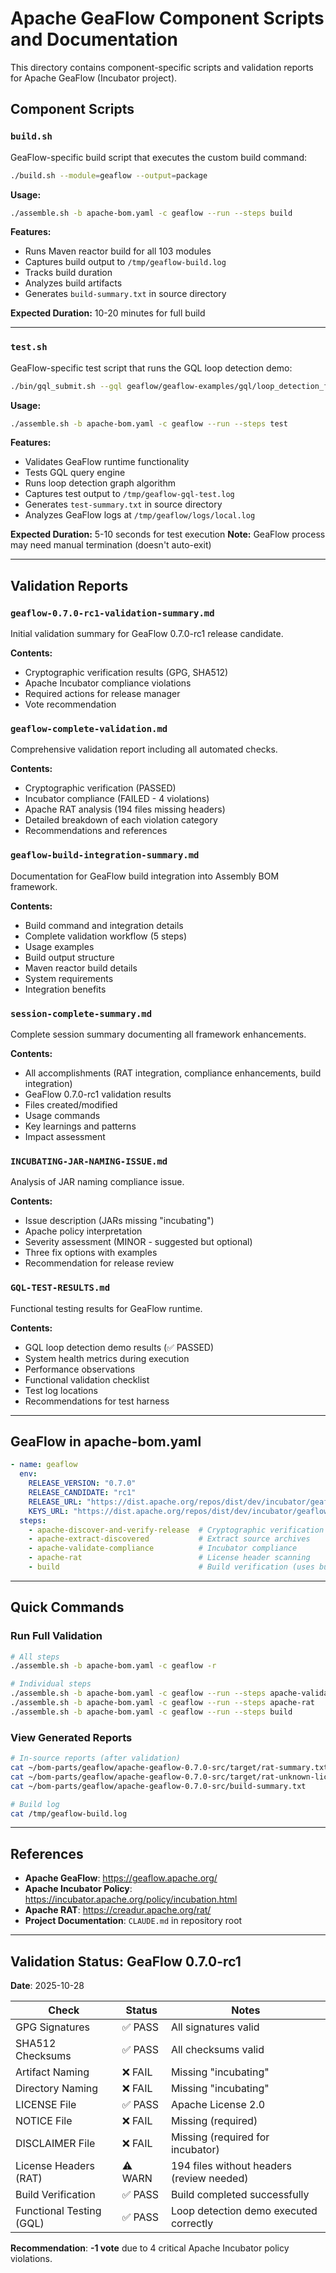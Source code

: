 # Apache GeaFlow Component Scripts and Documentation

This directory contains component-specific scripts and validation reports for Apache GeaFlow (Incubator project).

## Component Scripts

### `build.sh`
GeaFlow-specific build script that executes the custom build command:
```bash
./build.sh --module=geaflow --output=package
```

**Usage:**
```bash
./assemble.sh -b apache-bom.yaml -c geaflow --run --steps build
```

**Features:**
- Runs Maven reactor build for all 103 modules
- Captures build output to `/tmp/geaflow-build.log`
- Tracks build duration
- Analyzes build artifacts
- Generates `build-summary.txt` in source directory

**Expected Duration:** 10-20 minutes for full build

---

### `test.sh`
GeaFlow-specific test script that runs the GQL loop detection demo:
```bash
./bin/gql_submit.sh --gql geaflow/geaflow-examples/gql/loop_detection_file_demo.sql
```

**Usage:**
```bash
./assemble.sh -b apache-bom.yaml -c geaflow --run --steps test
```

**Features:**
- Validates GeaFlow runtime functionality
- Tests GQL query engine
- Runs loop detection graph algorithm
- Captures test output to `/tmp/geaflow-gql-test.log`
- Generates `test-summary.txt` in source directory
- Analyzes GeaFlow logs at `/tmp/geaflow/logs/local.log`

**Expected Duration:** 5-10 seconds for test execution
**Note:** GeaFlow process may need manual termination (doesn't auto-exit)

---

## Validation Reports

### `geaflow-0.7.0-rc1-validation-summary.md`
Initial validation summary for GeaFlow 0.7.0-rc1 release candidate.

**Contents:**
- Cryptographic verification results (GPG, SHA512)
- Apache Incubator compliance violations
- Required actions for release manager
- Vote recommendation

### `geaflow-complete-validation.md`
Comprehensive validation report including all automated checks.

**Contents:**
- Cryptographic verification (PASSED)
- Incubator compliance (FAILED - 4 violations)
- Apache RAT analysis (194 files missing headers)
- Detailed breakdown of each violation category
- Recommendations and references

### `geaflow-build-integration-summary.md`
Documentation for GeaFlow build integration into Assembly BOM framework.

**Contents:**
- Build command and integration details
- Complete validation workflow (5 steps)
- Usage examples
- Build output structure
- Maven reactor build details
- System requirements
- Integration benefits

### `session-complete-summary.md`
Complete session summary documenting all framework enhancements.

**Contents:**
- All accomplishments (RAT integration, compliance enhancements, build integration)
- GeaFlow 0.7.0-rc1 validation results
- Files created/modified
- Usage commands
- Key learnings and patterns
- Impact assessment

### `INCUBATING-JAR-NAMING-ISSUE.md`
Analysis of JAR naming compliance issue.

**Contents:**
- Issue description (JARs missing "incubating")
- Apache policy interpretation
- Severity assessment (MINOR - suggested but optional)
- Three fix options with examples
- Recommendation for release review

### `GQL-TEST-RESULTS.md`
Functional testing results for GeaFlow runtime.

**Contents:**
- GQL loop detection demo results (✅ PASSED)
- System health metrics during execution
- Performance observations
- Functional validation checklist
- Test log locations
- Recommendations for test harness

---

## GeaFlow in apache-bom.yaml

```yaml
- name: geaflow
  env:
    RELEASE_VERSION: "0.7.0"
    RELEASE_CANDIDATE: "rc1"
    RELEASE_URL: "https://dist.apache.org/repos/dist/dev/incubator/geaflow/v0.7.0-rc1"
    KEYS_URL: "https://dist.apache.org/repos/dist/dev/incubator/geaflow/KEYS"
  steps:
    - apache-discover-and-verify-release  # Cryptographic verification
    - apache-extract-discovered           # Extract source archives
    - apache-validate-compliance          # Incubator compliance
    - apache-rat                          # License header scanning
    - build                               # Build verification (uses build.sh)
```

---

## Quick Commands

### Run Full Validation
```bash
# All steps
./assemble.sh -b apache-bom.yaml -c geaflow -r

# Individual steps
./assemble.sh -b apache-bom.yaml -c geaflow --run --steps apache-validate-compliance
./assemble.sh -b apache-bom.yaml -c geaflow --run --steps apache-rat
./assemble.sh -b apache-bom.yaml -c geaflow --run --steps build
```

### View Generated Reports
```bash
# In-source reports (after validation)
cat ~/bom-parts/geaflow/apache-geaflow-0.7.0-src/target/rat-summary.txt
cat ~/bom-parts/geaflow/apache-geaflow-0.7.0-src/target/rat-unknown-licenses.txt
cat ~/bom-parts/geaflow/apache-geaflow-0.7.0-src/build-summary.txt

# Build log
cat /tmp/geaflow-build.log
```

---

## References

- **Apache GeaFlow**: https://geaflow.apache.org/
- **Apache Incubator Policy**: https://incubator.apache.org/policy/incubation.html
- **Apache RAT**: https://creadur.apache.org/rat/
- **Project Documentation**: `CLAUDE.md` in repository root

---

## Validation Status: GeaFlow 0.7.0-rc1

**Date**: 2025-10-28

| Check                      | Status | Notes                                    |
|----------------------------|--------|------------------------------------------|
| GPG Signatures             | ✅ PASS | All signatures valid                     |
| SHA512 Checksums           | ✅ PASS | All checksums valid                      |
| Artifact Naming            | ❌ FAIL | Missing "incubating"                     |
| Directory Naming           | ❌ FAIL | Missing "incubating"                     |
| LICENSE File               | ✅ PASS | Apache License 2.0                       |
| NOTICE File                | ❌ FAIL | Missing (required)                       |
| DISCLAIMER File            | ❌ FAIL | Missing (required for incubator)         |
| License Headers (RAT)      | ⚠️ WARN | 194 files without headers (review needed)|
| Build Verification         | ✅ PASS | Build completed successfully             |
| Functional Testing (GQL)   | ✅ PASS | Loop detection demo executed correctly   |

**Recommendation**: **-1 vote** due to 4 critical Apache Incubator policy violations.
